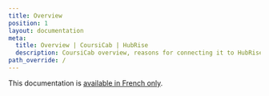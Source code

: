 ```yaml
---
title: Overview
position: 1
layout: documentation
meta:
  title: Overview | CoursiCab | HubRise
  description: CoursiCab overview, reasons for connecting it to HubRise and summary of integrated features. Synchronise data between your EPOS and your apps.
path_override: /
---
```


This documentation is [available in French only](https://www.hubrise.com/fr/apps/coursicab).